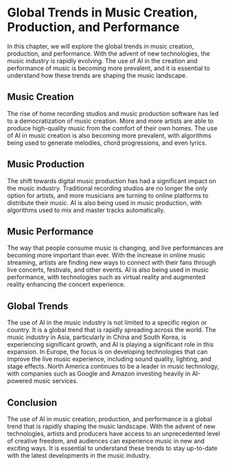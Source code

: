 Global Trends in Music Creation, Production, and Performance
========================================================================================

In this chapter, we will explore the global trends in music creation, production, and performance. With the advent of new technologies, the music industry is rapidly evolving. The use of AI in the creation and performance of music is becoming more prevalent, and it is essential to understand how these trends are shaping the music landscape.

Music Creation
--------------

The rise of home recording studios and music production software has led to a democratization of music creation. More and more artists are able to produce high-quality music from the comfort of their own homes. The use of AI in music creation is also becoming more prevalent, with algorithms being used to generate melodies, chord progressions, and even lyrics.

Music Production
----------------

The shift towards digital music production has had a significant impact on the music industry. Traditional recording studios are no longer the only option for artists, and more musicians are turning to online platforms to distribute their music. AI is also being used in music production, with algorithms used to mix and master tracks automatically.

Music Performance
-----------------

The way that people consume music is changing, and live performances are becoming more important than ever. With the increase in online music streaming, artists are finding new ways to connect with their fans through live concerts, festivals, and other events. AI is also being used in music performance, with technologies such as virtual reality and augmented reality enhancing the concert experience.

Global Trends
-------------

The use of AI in the music industry is not limited to a specific region or country. It is a global trend that is rapidly spreading across the world. The music industry in Asia, particularly in China and South Korea, is experiencing significant growth, and AI is playing a significant role in this expansion. In Europe, the focus is on developing technologies that can improve the live music experience, including sound quality, lighting, and stage effects. North America continues to be a leader in music technology, with companies such as Google and Amazon investing heavily in AI-powered music services.

Conclusion
----------

The use of AI in music creation, production, and performance is a global trend that is rapidly shaping the music landscape. With the advent of new technologies, artists and producers have access to an unprecedented level of creative freedom, and audiences can experience music in new and exciting ways. It is essential to understand these trends to stay up-to-date with the latest developments in the music industry.
